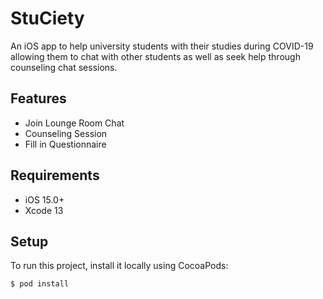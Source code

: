 
# StuCiety
An iOS app to help university students with their studies during COVID-19 allowing them to chat with other students as well as seek help through counseling chat sessions.

## Features

- Join Lounge Room Chat
- Counseling Session
- Fill in Questionnaire

## Requirements

- iOS 15.0+
- Xcode 13

## Setup

To run this project, install it locally using CocoaPods:

```ruby
$ pod install
```

<!-- ## Contribute

We would love you for the contribution to **YourLibraryName**, check the ``LICENSE`` file for more info. -->

<!-- ## Meta

Your Name – [@YourTwitter](https://twitter.com/dbader_org) – YourEmail@example.com

Distributed under the XYZ license. See ``LICENSE`` for more information.

[https://github.com/yourname/github-link](https://github.com/dbader/) -->
